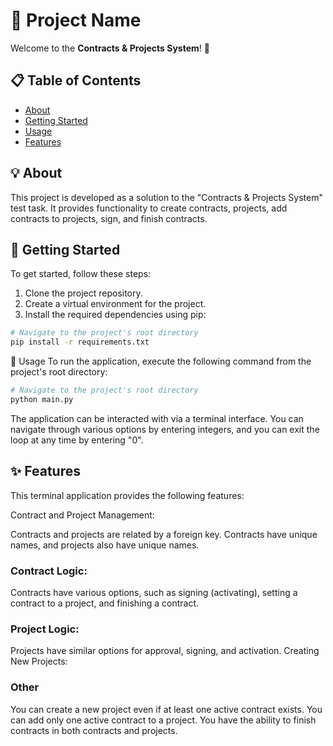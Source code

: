 # 🌟 Project Name

Welcome to the **Contracts & Projects System**! 🚀

## 📋 Table of Contents

- [About](#about)
- [Getting Started](#getting-started)
- [Usage](#usage)
- [Features](#features)

## 💡 About

This project is developed as a solution to the "Contracts & Projects System" test task. It provides functionality to create contracts, projects, add contracts to projects, sign, and finish contracts.

## 🚀 Getting Started

To get started, follow these steps:

1. Clone the project repository.
2. Create a virtual environment for the project.
3. Install the required dependencies using pip:

```bash
# Navigate to the project's root directory
pip install -r requirements.txt

```

📖 Usage
To run the application, execute the following command from the project's root directory:

```bash
# Navigate to the project's root directory
python main.py
```
The application can be interacted with via a terminal interface. You can navigate through various options by entering integers, and you can exit the loop at any time by entering "0".

## ✨ Features

This terminal application provides the following features:

Contract and Project Management:

Contracts and projects are related by a foreign key.
Contracts have unique names, and projects also have unique names.
### Contract Logic:

Contracts have various options, such as signing (activating), setting a 
contract to a project, and finishing a contract.
### Project Logic:

Projects have similar options for approval, signing, and activation.
Creating New Projects:

### Other
You can create a new project even if at least one active contract exists.
You can add only one active contract to a project.
You have the ability to finish contracts in both contracts and projects.